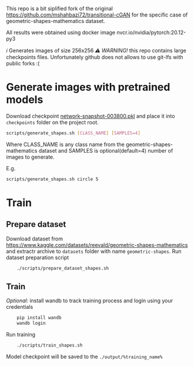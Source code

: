 This repo is a bit siplified fork of the original https://github.com/mshahbazi72/transitional-cGAN for the specific case of geometric-shapes-mathematics dataset. 

All results were obtained using docker image nvcr.io/nvidia/pytorch:20.12-py3

*ℹ️* Generates images of size 256x256
*⚠️ WARNING!* this repo contains large checkpoints files. Unfortunately github does not allows to use git-lfs with public forks :(

# Generate images with pretrained models
Download checkpoint [network-snapshot-003800.pkl](https://drive.google.com/file/d/1lKRhnbjQM8birI_X12JDd3L4ePvVfMDO/view?usp=sharing) and place it into `checkpoints` folder on the project root.

```bash
scripts/generate_shapes.sh [CLASS_NAME] [SAMPLES=4]
```

Where CLASS_NAME is any class name from the geometric-shapes-mathematics dataset and SAMPLES is optional(default=4) number of images to generate.

E.g.

```bash
scripts/generate_shapes.sh circle 5
```

# Train
## Prepare dataset
Download dataset from https://www.kaggle.com/datasets/reevald/geometric-shapes-mathematics and extractr archive to `datasets` folder with name `geometric-shapes`.
Run dataset preparation script 
```bash
    ./scripts/prepare_dataset_shapes.sh
```

## Train
_Optional:_ install wandb to track training process and login using your credentials
```bash
    pip install wandb
    wandb login
```

Run training 
```bash
    ./scripts/train_shapes.sh
```

Model checkpoint will be saved to the `./output/%training_name%`